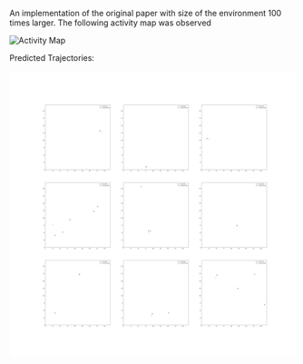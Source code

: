 An implementation of the original paper with size of the environment 100 times larger. The following activity map was observed

![Activity Map](https://github.com/ishankapnadak/Vector-Based-Navigation/blob/main/Old%20Supervised/sizex100/activityMaps/neurons.jpg)

Predicted Trajectories:

![Predicted Trajectories](https://github.com/ishankapnadak/Vector-Based-Navigation/blob/main/Old%20Supervised/sizex100/predictedTrajectory.png)
